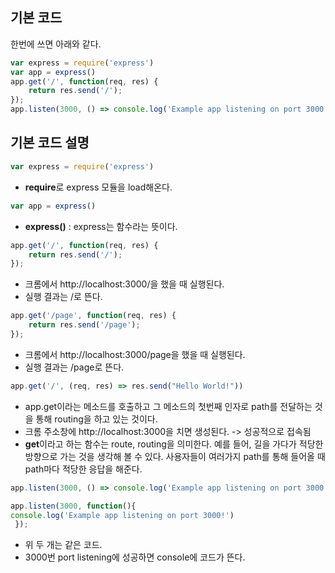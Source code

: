 ## 기본 코드
한번에 쓰면 아래와 같다.
```js
var express = require('express') 
var app = express() 
app.get('/', function(req, res) {
    return res.send('/');
});
app.listen(3000, () => console.log('Example app listening on port 3000!'))
```
## 기본 코드 설명
```js
var express = require('express') 
```
- **require**로 express 모듈을 load해온다.

```js
var app = express() 
```
- **express()** : express는 함수라는 뜻이다. 

```js
app.get('/', function(req, res) {
    return res.send('/');
});
```
- 크롬에서 http://localhost:3000/을 했을 때 실행된다.
- 실행 결과는 /로 뜬다.

```js
app.get('/page', function(req, res) {
    return res.send('/page');
});
```
- 크롬에서 http://localhost:3000/page을 했을 때 실행된다.
- 실행 결과는 /page로 뜬다.

```js
app.get('/', (req, res) => res.send("Hello World!"))
```
- app.get이라는 메소드를 호출하고 그 메소드의 첫번째 인자로 path를 전달하는 것을 통해 routing을 하고 있는 것이다. 
- 크롬 주소창에 http://localhost:3000을 치면 생성된다. -> 성공적으로 접속됨
- **get**이라고 하는 함수는 route, routing을 의미한다. 
예를 들어, 길을 가다가 적당한 방향으로 가는 것을 생각해 볼 수 있다. 사용자들이 여러가지 path를 통해 들어올 때 path마다 적당한 응답을 해준다. 

```js
app.listen(3000, () => console.log('Example app listening on port 3000!'))
```
```js 
app.listen(3000, function(){
console.log('Example app listening on port 3000!')
 });
 ```
 - 위 두 개는 같은 코드.  
 - 3000번 port listening에 성공하면 console에 코드가 뜬다.

